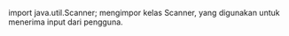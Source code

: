 import java.util.Scanner; 
mengimpor kelas Scanner, yang digunakan untuk menerima input dari pengguna.